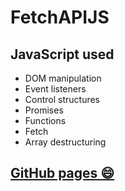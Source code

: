 # FetchAPIJS

## JavaScript used
 - DOM manipulation
 - Event listeners
 - Control structures
 - Promises
 - Functions
 - Fetch
 - Array destructuring

## [GitHub pages 😄](https://higoranjos.github.io/FetchAPIJS/)
